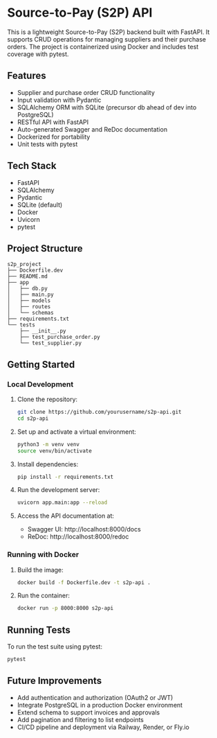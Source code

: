 # Source-to-Pay (S2P) API

This is a lightweight Source-to-Pay (S2P) backend built with FastAPI. 
It supports CRUD operations for managing suppliers and their purchase orders. 
The project is containerized using Docker and includes test coverage with pytest.

## Features

- Supplier and purchase order CRUD functionality
- Input validation with Pydantic
- SQLAlchemy ORM with SQLite (precursor db ahead of dev into PostgreSQL)
- RESTful API with FastAPI
- Auto-generated Swagger and ReDoc documentation
- Dockerized for portability
- Unit tests with pytest

## Tech Stack

- FastAPI
- SQLAlchemy
- Pydantic
- SQLite (default)
- Docker
- Uvicorn
- pytest

## Project Structure

```
s2p_project
├── Dockerfile.dev
├── README.md
├── app
│   ├── db.py
│   ├── main.py
│   ├── models
│   ├── routes
│   └── schemas
├── requirements.txt
└── tests
    ├── __init__.py
    ├── test_purchase_order.py
    └── test_supplier.py
```

## Getting Started

### Local Development

1. Clone the repository:

    ```bash
    git clone https://github.com/yourusername/s2p-api.git
    cd s2p-api
    ```

2. Set up and activate a virtual environment:

    ```bash
    python3 -m venv venv
    source venv/bin/activate
    ```

3. Install dependencies:

    ```bash
    pip install -r requirements.txt
    ```

4. Run the development server:

    ```bash
    uvicorn app.main:app --reload
    ```

5. Access the API documentation at:

    - Swagger UI: http://localhost:8000/docs
    - ReDoc: http://localhost:8000/redoc

### Running with Docker

1. Build the image:

    ```bash
    docker build -f Dockerfile.dev -t s2p-api .
    ```

2. Run the container:

    ```bash
    docker run -p 8000:8000 s2p-api
    ```

## Running Tests

To run the test suite using pytest:

```bash
pytest
```

## Future Improvements

- Add authentication and authorization (OAuth2 or JWT)
- Integrate PostgreSQL in a production Docker environment
- Extend schema to support invoices and approvals
- Add pagination and filtering to list endpoints
- CI/CD pipeline and deployment via Railway, Render, or Fly.io

